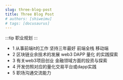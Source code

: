 ```yaml
---
slug: three-blog-post
title: Three Blog Post
# authors: [shiweimu]
# tags: [docusaurus]
---
```

:::tip
    职业规划
:::

- 1 从事前端it的工作 坚持三年最好 前端全栈 移动端
- 2 区块链业余技术的发展 web3 DAPP 量化 的实践探索
- 3 有关web3项目创业 金融领域方面的投资与探索
- 4 开发仿照对应的量化交易平台或dapp实践
- 5 职场沟通交流能力 